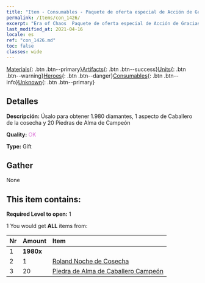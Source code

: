 ```yaml
---
title: "Item - Consumables - Paquete de oferta especial de Acción de Gracias"
permalink: /Items/con_1426/
excerpt: "Era of Chaos  Paquete de oferta especial de Acción de Gracias"
last_modified_at: 2021-04-16
locale: es
ref: "con_1426.md"
toc: false
classes: wide
---
```

 [Materials](/es/Items/){: .btn .btn--primary}[Artifacts](/es/Items/Artifacts/){: .btn .btn--success}[Units](/es/Items/Units/){: .btn .btn--warning}[Heroes](/es/Items/Heroes/){: .btn .btn--danger}[Consumables](/es/Items/Consumables/){: .btn .btn--info}[Unknown](/es/Items/Unknown/){: .btn .btn--primary}

## Detalles
 **Descripción:** Úsalo para obtener 1.980 diamantes, 1 aspecto de Caballero de la cosecha y 20 Piedras de Alma de Campeón

 **Quality:** <span style="color: #DA70D6">OK</span>

 **Type:** Gift

## Gather

  None

## This item contains:

 **Required Level to open:** 1

 1 You would get **ALL** items  from:

  | Nr | Amount |     Item    |
  |:---|:-------|:------------|
  | 1 |  **1980x** | <i class="fas fa-gem"/> |  | 
  | 2 | 1 | [Roland Noche de Cosecha](/es/Items/con_1034/) |  | 
  | 3 | 20 | [Piedra de Alma de Caballero Campeón](/es/Items/unt_287/) |  | 
